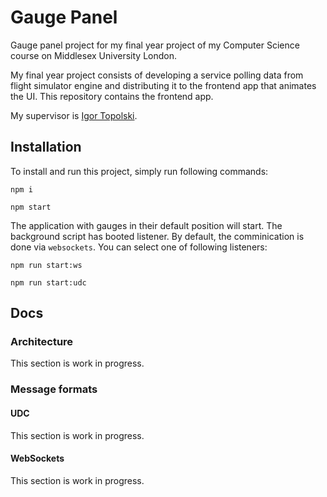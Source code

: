 # Gauge Panel

Gauge panel project for my final year project of my Computer Science course on
Middlesex University London.

My final year project consists of developing a service polling data from flight
simulator engine and distributing it to the frontend app that animates the UI.
This repository contains the frontend app.

My supervisor is [Igor Topolski](https://github.com/itopolskiMDX).

## Installation
To install and run this project, simply run following commands:

`npm i`

`npm start`

The application with gauges in their default position will start. The background
script has booted listener. By default, the comminication is done via `websockets`.
You can select one of following listeners:

`npm run start:ws`

`npm run start:udc`

## Docs

### Architecture
This section is work in progress.

### Message formats

#### UDC
This section is work in progress.

#### WebSockets
This section is work in progress.
